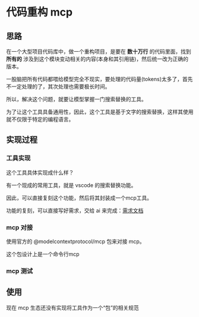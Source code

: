 # 代码重构 mcp

## 思路

在一个大型项目代码库中，做一个重构项目，是要在
**数十万行**
的代码里面，找到
**所有的**
涉及到这个模块变动相关的内容(本身和其引用链)，然后统一改为正确的版本。

一股脑把所有代码都喂给模型完全不现实，要处理的代码量(tokens)太多了，首先不一定处理的了，其次处理也需要极长时间。

所以，解决这个问题，就要让模型掌握一门搜索替换的工具。

为了让这个工具具备通用性，因此，这个工具是基于文字的搜索替换，这样其使用就不仅限于特定的编程语言。

## 实现过程

### 工具实现
这个工具具体实现成什么样？

有一个现成的常用工具，就是 vscode 的搜索替换功能。

因此，可以直接复刻这个功能，然后将其封装成一个mcp工具。

功能的复刻，可以直接写好需求，交给 ai 来完成：[需求文档](doc.md)

### mcp 对接

使用官方的 @modelcontextprotocol/mcp 包来对接 mcp。

这个包设计上是一个命令行mcp

### mcp 测试

## 使用

现在 mcp 生态还没有实现将工具作为一个“包”的相关规范
